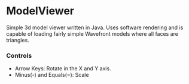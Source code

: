 # ModelViewer
Simple 3d model viewer written in Java. Uses software rendering and is capable of loading fairly simple Wavefront models where all faces are triangles.

### Controls
- Arrow Keys: Rotate in the X and Y axis.
- Minus(-) and Equals(=): Scale
